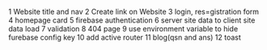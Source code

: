 1 Website title and nav
2 Create link on Website
3 login, res=gistration form
4 homepage card
5 firebase authentication
6 server site data to client site data load
7 validation
8 404 page
9 use environment variable  to hide furebase config key
10 add active router 
11 blog(qsn and ans)
12 toast